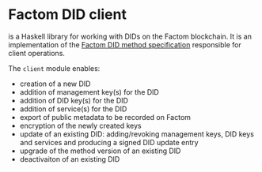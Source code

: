 # Factom DID client

is a Haskell library for working with DIDs on the Factom blockchain. It is an implementation
of the [Factom DID method
specification](https://github.com/bi-foundation/FIS/blob/feature/DID/FIS/DID.md) responsible for client operations.

The `client` module enables:

* creation of a new DID
* addition of management key(s) for the DID
* addition of DID key(s) for the DID
* addition of service(s) for the DID
* export of public metadata to be recorded on Factom
* encryption of the newly created keys
* update of an existing DID: adding/revoking management keys, DID keys and services and producing a signed DID
update entry
* upgrade of the method version of an existing DID
* deactivaiton of an existing DID
